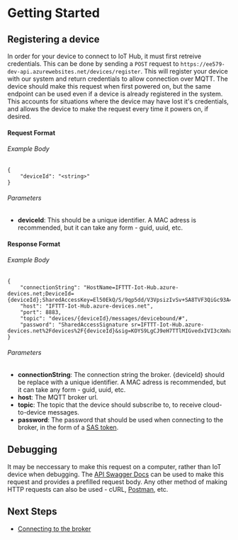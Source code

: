 # Getting Started

## Registering a device

In order for your device to connect to IoT Hub, it must first retreive credentials. This can be done by sending a ```POST``` request to ```https://ee579-dev-api.azurewebsites.net/devices/register```. This will register your device with our system and return credentials to allow connection over MQTT. The device should make this request when first powered on, but the same endpoint can be used even if a device is already registered in the system. This accounts for situations where the device may have lost it's credentials, and allows the device to make the request every time it powers on, if desired.
#### Request Format
###### Example Body
```
{
    "deviceId": "<string>"
}
```

###### Parameters

* **deviceId**: This should be a unique identifier. A MAC adress is recommended, but it can take any form - guid, uuid, etc.

#### Response Format
###### Example Body
```
{
    "connectionString": "HostName=IFTTT-Iot-Hub.azure-devices.net;DeviceId={deviceId};SharedAccessKey=El50EkQ/S/9qp5dd/V3VpsizIvSv+SA8TVF3QiGc93A=",
    "host": "IFTTT-Iot-Hub.azure-devices.net",
    "port": 8883,
    "topic": "devices/{deviceId}/messages/devicebound/#",
    "password": "SharedAccessSignature sr=IFTTT-Iot-Hub.azure-devices.net%2Fdevices%2F{deviceId}&sig=KOYS9LgCJ9eH7TTlMIGvedxIVI3cXmha7uU6yB4Bs6M%3D&se=88018657115"
}
```

###### Parameters

* **connectionString**: The connection string the broker. {deviceId} should be replace with a unique identifier.  A MAC adress is recommended, but it can take any form - guid, uuid, etc.
* **host**: The MQTT broker url.
* **topic**: The topic that the device should subscribe to, to receive cloud-to-device messages.
* **password**: The password that should be used when connecting to the broker, in the form of a [SAS token](https://docs.microsoft.com/en-us/azure/iot-hub/iot-hub-devguide-security#use-a-shared-access-policy).


## Debugging

It may be neccessary to make this request on a computer, rather than IoT device when debugging. The [API Swagger Docs](https://ee579-dev-api.azurewebsites.net) can be used to make this request and provides a prefilled request body. Any other method of making HTTP requests can also be used - cURL, [Postman](https://postman.com), etc.

## Next Steps

* [Connecting to the broker](mqtt.md)